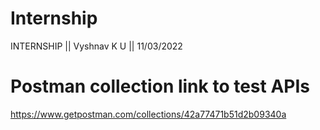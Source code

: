 # Internship
INTERNSHIP || Vyshnav K U ||  11/03/2022


# Postman collection link to test APIs
https://www.getpostman.com/collections/42a77471b51d2b09340a
